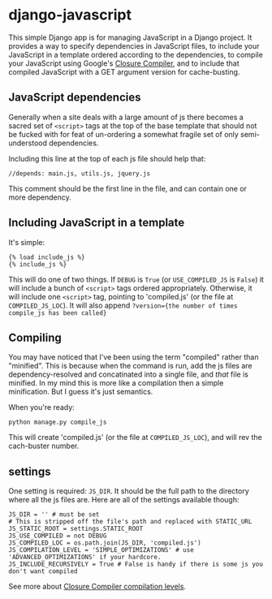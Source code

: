 # django-javascript

This simple Django app is for managing JavaScript in a Django project. It provides a way to specify dependencies in JavaScript files, to include your JavaScript in a template ordered according to the dependencies, to compile your JavaScript using Google's [Closure Compiler](http://code.google.com/closure/compiler/), and to include that compiled JavaScript with a GET argument version for cache-busting.

## JavaScript dependencies

Generally when a site deals with a large amount of js there becomes a sacred set of `<script>` tags at the top of the base template that should not be fucked with for feat of un-ordering a somewhat fragile set of only semi-understood dependencies.

Including this line at the top of each js file should help that:

    //depends: main.js, utils.js, jquery.js

This comment should be the first line in the file, and can contain one or more dependency.

## Including JavaScript in a template

It's simple:

    {% load include_js %}
    {% include_js %}

This will do one of two things. If `DEBUG` is `True` (or `USE_COMPILED_JS` is `False`) it will include a bunch of `<script>` tags ordered appropriately. Otherwise, it will include one `<script>` tag, pointing to 'compiled.js' (or the file at `COMPILED_JS_LOC`). It will also append `?version={the number of times compile_js has been called}`

## Compiling

You may have noticed that I've been using the term "compiled" rather than "minified". This is because when the command is run, add the js files are dependency-resolved and concatinated into a single file, and _that_ file is minified. In my mind this is more like a compilation then a simple minification. But I guess it's just semantics.

When you're ready:

    python manage.py compile_js

This will create 'compiled.js' (or the file at `COMPILED_JS_LOC`), and will rev the cach-buster number.

## settings

One setting is required: `JS_DIR`. It should be the full path to the directory where all the js files are. Here are all of the settings available though:

    JS_DIR = '' # must be set
    # This is stripped off the file's path and replaced with STATIC_URL
    JS_STATIC_ROOT = settings.STATIC_ROOT
    JS_USE_COMPILED = not DEBUG
    JS_COMPILED_LOC = os.path.join(JS_DIR, 'compiled.js')
    JS_COMPILATION_LEVEL = 'SIMPLE_OPTIMIZATIONS' # use 'ADVANCED_OPTIMIZATIONS' if your hardcore.
    JS_INCLUDE_RECURSIVELY = True # False is handy if there is some js you don't want compiled

See more about [Closure Compiler compilation levels](http://code.google.com/closure/compiler/docs/compilation_levels.html).

